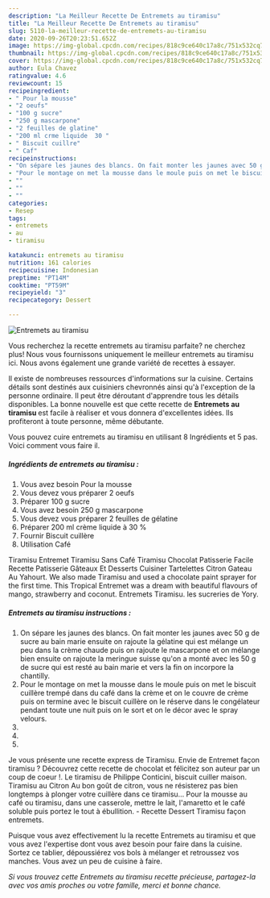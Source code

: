 ```yaml
---
description: "La Meilleur Recette De Entremets au tiramisu"
title: "La Meilleur Recette De Entremets au tiramisu"
slug: 5110-la-meilleur-recette-de-entremets-au-tiramisu
date: 2020-09-26T20:23:51.652Z
image: https://img-global.cpcdn.com/recipes/818c9ce640c17a8c/751x532cq70/entremets-au-tiramisu-photo-principale-de-la-recette.jpg
thumbnail: https://img-global.cpcdn.com/recipes/818c9ce640c17a8c/751x532cq70/entremets-au-tiramisu-photo-principale-de-la-recette.jpg
cover: https://img-global.cpcdn.com/recipes/818c9ce640c17a8c/751x532cq70/entremets-au-tiramisu-photo-principale-de-la-recette.jpg
author: Eula Chavez
ratingvalue: 4.6
reviewcount: 15
recipeingredient:
- " Pour la mousse"
- "2 oeufs"
- "100 g sucre"
- "250 g mascarpone"
- "2 feuilles de glatine"
- "200 ml crme liquide  30 "
- " Biscuit cuillre"
- " Caf"
recipeinstructions:
- "On sépare les jaunes des blancs. On fait monter les jaunes avec 50 g de sucre au bain marie ensuite on rajoute la gélatine qui est mélange un peu dans la crème chaude puis on rajoute le mascarpone et on mélange bien ensuite on rajoute la meringue suisse qu&#39;on a monté avec les 50 g de sucre qui est resté au bain marie et vers la fin on incorpore la chantilly."
- "Pour le montage on met la mousse dans le moule puis on met le biscuit cuillère trempé dans du café dans la crème et on le couvre de crème puis on termine avec le biscuit cuillère on le réserve dans le congélateur pendant toute une nuit puis on le sort et on le décor avec le spray velours."
- ""
- ""
- ""
categories:
- Resep
tags:
- entremets
- au
- tiramisu

katakunci: entremets au tiramisu 
nutrition: 161 calories
recipecuisine: Indonesian
preptime: "PT14M"
cooktime: "PT59M"
recipeyield: "3"
recipecategory: Dessert

---
```



![Entremets au tiramisu](https://img-global.cpcdn.com/recipes/818c9ce640c17a8c/751x532cq70/entremets-au-tiramisu-photo-principale-de-la-recette.jpg)

Vous recherchez la recette entremets au tiramisu parfaite? ne cherchez plus! Nous vous fournissons uniquement le meilleur entremets au tiramisu ici. Nous avons également une grande variété de recettes à essayer.

Il existe de nombreuses ressources d'informations sur la cuisine. Certains détails sont destinés aux cuisiniers chevronnés ainsi qu'à l'exception de la personne ordinaire. Il peut être déroutant d'apprendre tous les détails disponibles. La bonne nouvelle est que cette recette de <strong> Entremets au tiramisu </strong> est facile à réaliser et vous donnera d'excellentes idées. Ils profiteront à toute personne, même débutante.

<!--inarticleads1-->

Vous pouvez cuire entremets au tiramisu en utilisant 8 Ingrédients et 5 pas. Voici comment vous faire il.

##### Ingrédients de entremets au tiramisu :

1. Vous avez besoin  Pour la mousse
1. Vous devez vous préparer 2 oeufs
1. Préparer 100 g sucre
1. Vous avez besoin 250 g mascarpone
1. Vous devez vous préparer 2 feuilles de gélatine
1. Préparer 200 ml crème liquide à 30 %
1. Fournir  Biscuit cuillère
1. Utilisation  Café


Tiramisu Entremet Tiramisu Sans Café Tiramisu Chocolat Patisserie Facile Recette Patisserie Gâteaux Et Desserts Cuisiner Tartelettes Citron Gateau Au Yahourt. We also made Tiramisu and used a chocolate paint sprayer for the first time. This Tropical Entremet was a dream with beautiful flavours of mango, strawberry and coconut. Entremets Tiramisu. les sucreries de Yory. 

<!--inarticleads2-->

##### Entremets au tiramisu instructions :

1. On sépare les jaunes des blancs. On fait monter les jaunes avec 50 g de sucre au bain marie ensuite on rajoute la gélatine qui est mélange un peu dans la crème chaude puis on rajoute le mascarpone et on mélange bien ensuite on rajoute la meringue suisse qu&#39;on a monté avec les 50 g de sucre qui est resté au bain marie et vers la fin on incorpore la chantilly.
1. Pour le montage on met la mousse dans le moule puis on met le biscuit cuillère trempé dans du café dans la crème et on le couvre de crème puis on termine avec le biscuit cuillère on le réserve dans le congélateur pendant toute une nuit puis on le sort et on le décor avec le spray velours.
1. 
1. 
1. 


Je vous présente une recette express de Tiramisu. Envie de Entremet façon tiramisu ? Découvrez cette recette de chocolat et félicitez son auteur par un coup de coeur !. Le tiramisu de Philippe Conticini, biscuit cuiller maison. Tiramisu au Citron Au bon goût de citron, vous ne résisterez pas bien longtemps à plonger votre cuillère dans ce tiramisu… Pour la mousse au café ou tiramisu, dans une casserole, mettre le lait, l&#39;amaretto et le café soluble puis portez le tout à ébullition. - Recette Dessert  Tiramisu façon entremets. 

<!--inarticleads1-->

<p>
Puisque vous avez effectivement lu la recette Entremets au tiramisu et que vous avez l'expertise dont vous avez besoin pour faire dans la cuisine. Sortez ce tablier, dépoussiérez vos bols à mélanger et retroussez vos manches. Vous avez un peu de cuisine à faire.
</p>

<p>
<i>Si vous trouvez cette Entremets au tiramisu recette précieuse, partagez-la avec vos amis proches ou votre famille, merci et bonne chance.</i>
</p>
